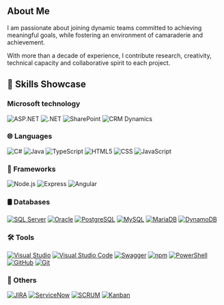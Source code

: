 ## About Me
I am passionate about joining dynamic teams committed to achieving meaningful goals, while fostering an environment of camaraderie and achievement.

With more than a decade of experience, I contribute research, creativity, technical capacity and collaborative spirit to each project.

## 🧠 Skills Showcase

### Microsoft technology
![ASP.NET](https://img.shields.io/badge/-ASP.NET-512BD4?logo=dotnet&logoColor=white)
![.NET](https://img.shields.io/badge/-.NET-512BD4?logo=.net&logoColor=white)
![SharePoint](https://img.shields.io/badge/-SharePoint-0078D7?logo=microsoft-sharepoint&logoColor=white)
![CRM Dynamics](https://img.shields.io/badge/-Dynamics%20365-0078D4?logo=microsoft-dynamics&logoColor=white)

### 🌐 Languages
![C#](https://img.shields.io/badge/-C%23-239120?logo=c-sharp&logoColor=white)
![Java](https://img.shields.io/badge/-Java-007396?logo=java&logoColor=white)
![TypeScript](https://img.shields.io/badge/-TypeScript-007ACC?logo=typescript&logoColor=white)
![HTML5](https://img.shields.io/badge/-HTML5-E34F26?logo=html5&logoColor=white)
![CSS](https://img.shields.io/badge/-CSS3-1572B6?logo=css3&logoColor=white)
![JavaScript](https://img.shields.io/badge/-JavaScript-F7DF1E?logo=javascript&logoColor=black)

### 🧰 Frameworks
![Node.js](https://img.shields.io/badge/-Node.js-339933?logo=node.js&logoColor=white)
![Express](https://img.shields.io/badge/-Express-000000?logo=express&logoColor=white)
![Angular](https://img.shields.io/badge/-Angular-DD0031?logo=angular&logoColor=white)


### 🛢️ Databases
[![SQL Server](https://img.shields.io/badge/-SQL%20Server-CC2927?logo=microsoft-sql-server&logoColor=white)](https://www.microsoft.com/sql-server)
[![Oracle](https://img.shields.io/badge/-Oracle-F80000?logo=oracle&logoColor=white)](https://www.oracle.com/database/)
[![PostgreSQL](https://img.shields.io/badge/-PostgreSQL-336791?logo=postgresql&logoColor=white)](https://www.postgresql.org/)
[![MySQL](https://img.shields.io/badge/-MySQL-4479A1?logo=mysql&logoColor=white)](https://www.mysql.com/)
[![MariaDB](https://img.shields.io/badge/-MariaDB-003545?logo=mariadb&logoColor=white)](https://mariadb.org/)
[![DynamoDB](https://img.shields.io/badge/-DynamoDB-4053D6?logo=amazon-dynamodb&logoColor=white)](https://aws.amazon.com/dynamodb/)

### 🛠️ Tools
[![Visual Studio](https://img.shields.io/badge/-Visual%20Studio-5C2D91?logo=visual-studio&logoColor=white)](https://visualstudio.microsoft.com/)
[![Visual Studio Code](https://img.shields.io/badge/-Visual%20Studio%20Code-007ACC?logo=visual-studio-code&logoColor=white)](https://code.visualstudio.com/)
[![Swagger](https://img.shields.io/badge/-Swagger-85EA2D?logo=swagger&logoColor=white)](https://swagger.io/)
[![npm](https://img.shields.io/badge/-npm-CB3837?logo=npm&logoColor=white)](https://www.npmjs.com/)
[![PowerShell](https://img.shields.io/badge/-PowerShell-5391FE?logo=powershell&logoColor=white)](https://docs.microsoft.com/en-us/powershell/)
[![GitHub](https://img.shields.io/badge/-GitHub-181717?logo=github&logoColor=white)](https://github.com/)
[![Git](https://img.shields.io/badge/-Git-F05032?logo=git&logoColor=white)](https://git-scm.com/)

### 🎯 Others
[![JIRA](https://img.shields.io/badge/-JIRA-0052CC?logo=jira&logoColor=white)](https://www.atlassian.com/software/jira)
[![ServiceNow](https://img.shields.io/badge/-ServiceNow-000000?logo=servicenow&logoColor=white)](https://www.servicenow.com/)
[![SCRUM](https://img.shields.io/badge/-SCRUM-6DB33F?logo=scrum&logoColor=white)](https://www.scrum.org/)
[![Kanban](https://img.shields.io/badge/-Kanban-00AEFF?logo=kanban&logoColor=white)](https://www.digite.com/kanban/)
